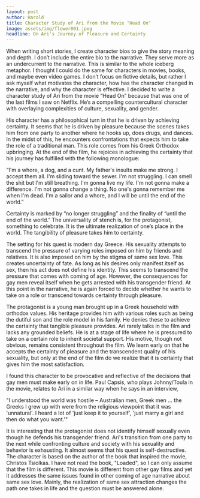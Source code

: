 ```yaml
---
layout: post
author: Harold
title: Character Study of Ari from the Movie "Head On"
image: assets/img/flower001.jpeg
headline: On Ari's Journey of Pleasure and Certainty
---
```


When writing short stories, I create character bios to give the story meaning and depth. I don’t include the entire bio to the narrative. They serve more as an undercurrent to the narrative. This is similar to the whole iceberg metaphor. I thought I could do the same for characters in movies, books, and maybe even video games. I don’t focus on fictive details, but rather I ask myself what motivates the character, how has the character changed in the narrative, and why the character is effective. I decided to write a character study of Ari from the movie “Head On” because that was one of the last films I saw on Netflix. He’s a compelling countercultural character with overlaying complexities of culture, sexuality, and gender. 

His character has a philosophical turn in that he is driven by achieving certainty. It seems that he is driven by pleasure because the scenes takes him from one party to another where he hooks up, does drugs, and dances. In the midst of this, he encounters confrontations that expects him to take the role of a traditional man. This role comes from his Greek Orthodox upbringing. At the end of the film, he rejoices in achieving the certainty that his journey has fulfilled with the following monologue:  

“I'm a whore, a dog, and a cunt. My father's insults make me strong. I accept them all. I'm sliding toward the sewer. I'm not struggling. I can smell the shit but I'm still breathing. I'm gonna live my life. I'm not gonna make a difference. I'm not gonna change a thing. No one's gonna remember me when I'm dead. I'm a sailor and a whore, and I will be until the end of the world.”   

Certainty is marked by “no longer struggling” and the finality of “until the end of the world.” The universality of stench is, for the protagonist, something to celebrate. It is the ultimate realization of one’s place in the world. The tangibility of pleasure takes him to certainty. 

The setting for his quest is modern day Greece. His sexuality attempts to transcend the pressure of varying roles imposed on him by friends and relatives. It is also imposed on him by the stigma of same sex love. This creates uncertainty of fate. As long as his desires only manifest itself as sex, then his act does not define his identity. This seems to transcend the pressure that comes with coming of age. However, the consequences for gay men reveal itself when he gets arrested with his transgender friend. At this point in the narrative, he is again forced to decide whether he wants to take on a role or transcend towards certainty through pleasure. 

The protagonist is a young man brought up in a Greek household with orthodox values. His heritage provides him with various roles such as being the dutiful son and the role model in his family. He denies these to achieve the certainty that tangible pleasure provides. Ari rarely talks in the film and lacks any grounded beliefs. He is at a stage of life where he is pressured to take on a certain role to inherit societal support. His motive, though not obvious, remains consistent throughout the film. We learn early on that he accepts the certainty of pleasure and the transcendent quality of his sexuality, but only at the end of the film do we realize that it is certainty that gives him the most satisfaction. 

I found this character to be provocative and reflective of the decisions that gay men must make early on in life. Paul Capsis, who plays Johnny/Toula in the movie, relates to Ari in a similar way when he says in an interview, 

"I understood the world was hostile – Australian men, Greek men … the Greeks I grew up with were from the religious viewpoint that it was 'unnatural'. I heard a lot of 'just keep it to yourself', 'just marry a girl and then do what you want.'"

It is interesting that the protagonist does not identify himself sexually even though he defends his transgender friend. Ari's transition from one party to the next while confronting culture and society with his sexuality and behavior is exhausting. It almost seems that his quest is self-destructive. The character is based on the author of the book that inspired the movie, Christos Tsiolkas. I have not read the book, "Loaded", so I can only assume that the film is different. This movie is different from other gay films and yet it addresses the same issues found in other coming of age narrative about same sex love. Mainly, the realization of same sex attraction changes the path one takes in life and the question must be answered alone.  
